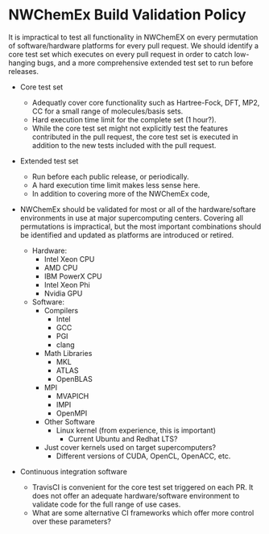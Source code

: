 <!--
  ~ Copyright 2025 NWChemEx-Project
  ~
  ~ Licensed under the Apache License, Version 2.0 (the "License");
  ~ you may not use this file except in compliance with the License.
  ~ You may obtain a copy of the License at
  ~
  ~ http://www.apache.org/licenses/LICENSE-2.0
  ~
  ~ Unless required by applicable law or agreed to in writing, software
  ~ distributed under the License is distributed on an "AS IS" BASIS,
  ~ WITHOUT WARRANTIES OR CONDITIONS OF ANY KIND, either express or implied.
  ~ See the License for the specific language governing permissions and
  ~ limitations under the License.
-->

NWChemEx Build Validation Policy
================================

It is impractical to test all functionality in NWChemEX on every permutation
of software/hardware platforms for every pull request. We should identify a
core test set which executes on every pull request in order to catch
low-hanging bugs, and a more comprehensive extended test set to run before
releases.

- Core test set
  - Adequatly cover core functionality such as Hartree-Fock, DFT, MP2, CC for
    a small range of molecules/basis sets.
  - Hard execution time limit for the complete set (1 hour?).
  - While the core test set might not explicitly test the features contributed
    in the pull request, the core test set is executed in addition to the new
    tests included with the pull request.

- Extended test set
  - Run before each public release, or periodically.
  - A hard execution time limit makes less sense here.
  - In addition to covering more of the NWChemEx code,

- NWChemEx should be validated for most or all of the hardware/softare environments
  in use at major supercomputing centers. Covering all permutations is impractical,
  but the most important combinations should be identified and updated as platforms are
  introduced or retired.
  - Hardware:
    - Intel Xeon CPU
    - AMD CPU
    - IBM PowerX CPU
    - Intel Xeon Phi
    - Nvidia GPU
  - Software:
    - Compilers
      - Intel
      - GCC
      - PGI
      - clang
    - Math Libraries
      - MKL
      - ATLAS
      - OpenBLAS
    - MPI
      - MVAPICH
      - IMPI
      - OpenMPI
    - Other Software
      - Linux kernel (from experience, this is important)
        - Current Ubuntu and Redhat LTS?
	- Just cover kernels used on target supercomputers?
      - Different versions of CUDA, OpenCL, OpenACC, etc.


- Continuous integration software
  - TravisCI is convenient for the core test set triggered on each PR. It does
    not offer an adequate hardware/software environment to validate code for
    the full range of use cases.
  - What are some alternative CI frameworks which offer more control over these
    parameters?
